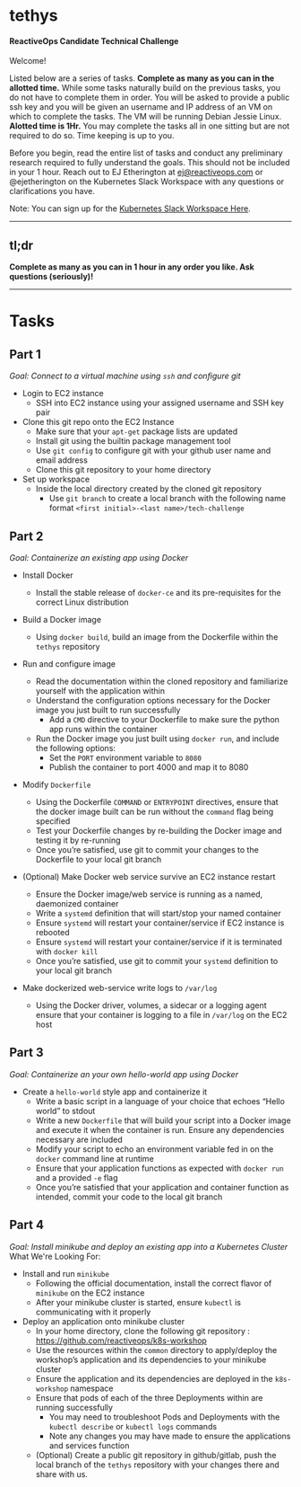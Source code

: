 # tethys
#### ReactiveOps Candidate Technical Challenge

Welcome! 

Listed below are a series of tasks. **Complete as many as you can in the allotted time.** While some tasks naturally build on the previous tasks, you do not have to complete them in order. You will be asked to provide a public ssh key and you will be given an username and IP address of an VM on which to complete the tasks. The VM will be running Debian Jessie Linux. **Alotted time is 1Hr.** You may complete the tasks all in one sitting but are not required to do so. Time keeping is up to you. 

Before you begin, read the entire list of tasks and conduct any preliminary research required to fully understand the goals. This should not be included in your 1 hour. Reach out to EJ Etherington at ej@reactiveops.com or @ejetherington on the Kubernetes Slack Workspace with any questions or clarifications you have.

Note: You can sign up for the [Kubernetes Slack Workspace Here](http://slack.k8s.io/).

---
## tl;dr
**Complete as many as you can in 1 hour in any order you like. Ask questions (seriously)!**

---
# Tasks

## Part 1
_Goal: Connect to a virtual machine using `ssh` and configure git_
- Login to EC2 instance
  - SSH into EC2 instance using your assigned username and SSH key pair
- Clone this git repo onto the EC2 Instance
  - Make sure that your `apt-get` package lists are updated
  - Install git using the builtin package management tool
  - Use `git config` to configure git with your github user name and email address
  - Clone this git repository to your home directory
- Set up workspace
  - Inside the local directory created by the cloned git repository
    - Use `git branch` to create a local branch with the following name format `<first initial>-<last name>/tech-challenge`

## Part 2 
_Goal: Containerize an existing app using Docker_ 
- Install Docker 
  - Install the stable release of `docker-ce` and its pre-requisites for the correct Linux distribution
- Build a Docker image 
  - Using `docker build`, build an image from the Dockerfile within the `tethys` repository
- Run and configure image
  - Read the documentation within the cloned repository and familiarize yourself with the application within
  - Understand the configuration options necessary for the Docker image you just built to run successfully
    - Add a `CMD` directive to your Dockerfile to make sure the python app runs within the container
  - Run the Docker image you just built using `docker run`, and include the following options: 
    - Set the `PORT` environment variable to `8080`
    - Publish the container to port 4000 and map it to 8080 
- Modify `Dockerfile`
  - Using the Dockerfile `COMMAND` or `ENTRYPOINT` directives, ensure that the docker image built can be run without the `command` flag being specified 
  - Test your Dockerfile changes by re-building the Docker image and testing it by re-running
  - Once you’re satisfied, use git to commit your changes to the Dockerfile to your local git branch

- (Optional) Make Docker web service survive an EC2 instance restart
  - Ensure the Docker image/web service is running as a named, daemonized container
  - Write a `systemd` definition that will start/stop your named container
  - Ensure `systemd` will restart your container/service if EC2 instance is rebooted
  - Ensure `systemd` will restart your container/service if it is terminated with  `docker kill`
  - Once you’re satisfied, use git to commit your `systemd` definition to your local git branch
- Make dockerized web-service write logs to  `/var/log`
  - Using the Docker driver, volumes, a sidecar or a logging agent ensure that your container is logging to a file in `/var/log` on the EC2 host

## Part 3
_Goal: Containerize an your own hello-world app using Docker_ 
- Create a `hello-world` style app and containerize it
  - Write a basic script in a language of your choice that echoes “Hello world” to stdout 
  - Write a new `Dockerfile` that will build your script into a Docker image and execute it when the container is run. Ensure any dependencies necessary are included
  - Modify your script to echo an environment variable fed in on the `docker` command line at runtime
  - Ensure that your application functions as expected with  `docker run` and a provided `-e` flag 
  - Once you’re satisfied that your application and container function as intended, commit your code to the local git branch

## Part 4
_Goal: Install minikube and deploy an existing app into a Kubernetes Cluster_  
What We're Looking For: 
- Install and run `minikube` 
  - Following the official documentation, install the correct flavor of `minikube` on the EC2 instance
  - After your minikube cluster is started, ensure `kubectl` is communicating with it properly
- Deploy an application onto minikube cluster
  - In your home directory, clone the following git repository : https://github.com/reactiveops/k8s-workshop
  - Use the resources within the `common` directory to apply/deploy the workshop’s application and its dependencies to your minikube cluster
  - Ensure the application and its dependencies are deployed in the `k8s-workshop` namespace
  - Ensure that pods of each of the three Deployments within are running successfully
    - You may need to troubleshoot Pods and Deployments with the `kubectl describe`  or `kubectl logs` commands
    - Note any changes you may have made to ensure the applications and services function
  - (Optional) Create a public git repository in github/gitlab, push the local branch of the `tethys` repository with your changes there and share with us.

